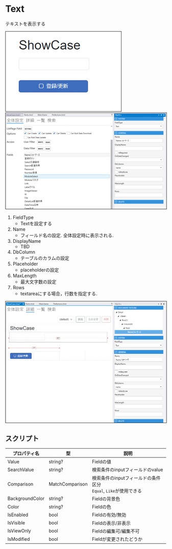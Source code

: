 # Text

テキストを表示する

<img src="../images/Text表示.png" alt="Text表示" title="Text表示" style="border: 1px solid;">

<img src="../images/Text設定.png" alt="Text設定" title="Text設定" style="border: 1px solid;" >

1. FieldType
    - Textを設定する
2. Name
    - フィールド名の設定. 全体設定時に表示される.
3. DisplayName
    - TBD
4. DbColumn
    - テーブルのカラムの設定
5. Placeholder
    - placeholderの設定
6. MaxLength
   - 最大文字数の設定
7. Rows
   - textareaにする場合，行数を指定する. 

<img src="../images/Text詳細.png" alt="Text詳細" title="Text詳細" style="border: 1px solid;">

## スクリプト
| プロパティ名          | 型               | 説明                                            |
|-----------------|-----------------|-----------------------------------------------|
| Value           | string?         | Fieldの値                                       |
| SearchValue     | string?         | 検索条件のinputフィールドのvalue                         |
| Comparison      | MatchComparison | 検索条件のinputフィールドの条件区分<br>`Equal`, `Like`が使用できる |
| BackgroundColor | string?         | Fieldの背景色                                     | 
| Color           | string?         | Fieldの色                                       |
| IsEnabled       | bool            | Fieldの有効/無効                                   |
| IsVisible       | bool            | Fieldの表示/非表示                                  |
| IsViewOnly      | bool            | Fieldの編集可/編集不可                                |
| IsModified      | bool            | Fieldが変更されたどうか                                |
